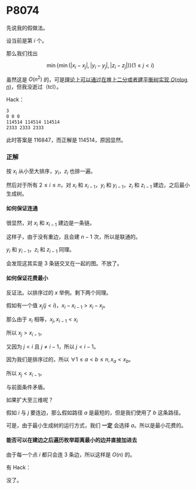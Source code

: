 # P8074

先说我的假做法。



设当前是第 $i$ 个。



那么我们找出


$$
\min\{\min(|x_i-x_j|, |y_i-y_j|, |z_i-z_j|)\}(1 \le j < i)
$$


虽然这是 $O(n^2)$ 的，可是[理论上可以通过在堆上二分或者建平衡树实现 $O(n \log n)$](https://www.luogu.com.cn/discuss/586281)，但我没逝过（tcl）。



Hack：

```md
3
0 0 0
114514 114514 114514
2333 2333 2333
```

此时答案是 $116847$，而正解是 $114514$，原因显然。



### 正解

按 $x_i$ 从小至大排序，$y_i$，$z_i$ 也排一遍。



然后对于所有 $2 \le i \le n$，对 $x_i$ 和 $x_{i-1}$，$y_i$ 和 $y_{i-1}$，$z_i$ 和 $z_{i-1}$ 建边，之后最小生成树。



#### 如何保证连通



很显然，对 $x_i$ 和 $x_{i-1}$ 建边是一条链。



这样子，由于没有重边，且会建 $n-1$ 次，所以是联通的。



$y_i$ 和 $y_{i-1}$，$z_i$ 和 $z_{i-1}$ 同理。



会发现这其实是 $3$ 条链交叉在一起的图。不放了。



#### 如何保证花费最小



反证法。以排序过的 $x$ 举例。剩下两个同理。



假如有一个值 $x_j(j < i)$，$x_i - x_{i-1} > x_i - x_j$。



那么由于 $x_i$ 相等，$x_j, x_{i-1} < x_i$



所以 $x_j > x_{i-1}$。



又因为 $j < i$ 且 $j \ne i - 1$，所以 $j < i - 1$。



因为我们是排序过的，所以 $\forall 1 \le a < b \le n, x_a < x_b$。



所以 $x_j < x_{i-1}$。



与前面条件矛盾。



如果扩大至三维呢？



假如 $i$ 与 $j$ 要连边，那么假如路径 $a$ 是最短的，但是我们使用了 $b$ 这条路径。



可是，由于最小生成树的运行方式，我们 **一定** 会选择 $a$。所以是最小花费的。



#### 能否可以在建边之后遍历枚举距离最小的边并直接加进去



由于每一个点 $i$ 都只会连 $3$ 条边，所以这样是 $O(n)$ 的。



有 Hack：



没了。